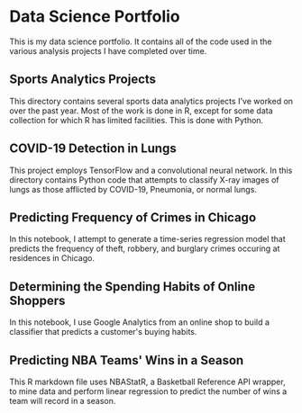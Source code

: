 # Data Science Portfolio
This is my data science portfolio. It contains all of the code used in the various analysis projects I have completed over time.
## Sports Analytics Projects 
This directory contains several sports data analytics projects I've worked on over the past year. Most of the work is done in R, except for some data collection for which R has limited facilities. This is done with Python. 
## COVID-19 Detection in Lungs
This project employs TensorFlow and a convolutional neural network. In this directory contains Python code that attempts to classify X-ray images of lungs as those afflicted by COVID-19, Pneumonia, or normal lungs. 
## Predicting Frequency of Crimes in Chicago
In this notebook, I attempt to generate a time-series regression model that predicts the frequency of theft, robbery, and burglary crimes occuring at residences in Chicago. 
## Determining the Spending Habits of Online Shoppers
In this notebook, I use Google Analytics from an online shop to build a classifier that predicts a customer's buying habits.
## Predicting NBA Teams' Wins in a Season
This R markdown file uses NBAStatR, a Basketball Reference API wrapper, to mine data and perform linear regression to predict the number of wins a team will record in a season.
